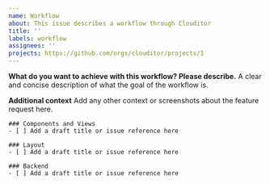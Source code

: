 ```yaml
---
name: Workflow
about: This issue describes a workflow through Clouditor
title: ''
labels: workflow
assignees: ''
projects: https://github.com/orgs/clouditor/projects/1
---
```


**What do you want to achieve with this workflow? Please describe.**
A clear and concise description of what the goal of the workflow is. 

**Additional context**
Add any other context or screenshots about the feature request here.

```[tasklist]
### Components and Views
- [ ] Add a draft title or issue reference here
```

```[tasklist]
### Layout
- [ ] Add a draft title or issue reference here
```

```[tasklist]
### Backend
- [ ] Add a draft title or issue reference here
```

